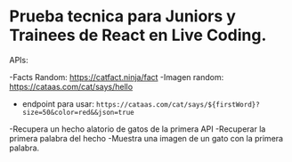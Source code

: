 # Prueba tecnica para Juniors y Trainees de React en Live Coding.

APIs:

-Facts Random: https://catfact.ninja/fact
-Imagen random: https://cataas.com/cat/says/hello
- endpoint para usar: `https://cataas.com/cat/says/${firstWord}?size=50&color=red&&json=true`

-Recupera un hecho alatorio de gatos de la primera API 
-Recuperar la primera palabra del hecho
-Muestra una imagen de un gato con la primera palabra.